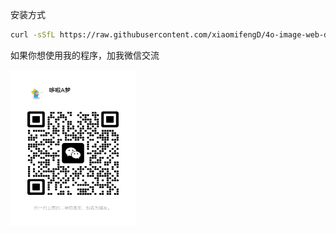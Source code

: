 
安装方式

```bash
curl -sSfL https://raw.githubusercontent.com/xiaomifengD/4o-image-web-deploy/refs/heads/main/quick-install.sh | bash
```


如果你想使用我的程序，加我微信交流

<img src="wx.jpg" width="200px" height="250px" alt="添加我的个人微信">